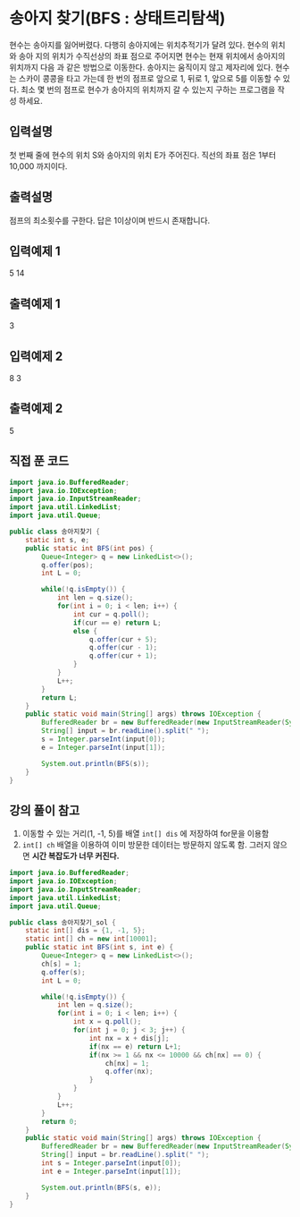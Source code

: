 # 송아지 찾기(BFS : 상태트리탐색)

현수는 송아지를 잃어버렸다. 다행히 송아지에는 위치추적기가 달려 있다. 현수의 위치와 송아 지의 위치가 수직선상의 좌표 점으로 주어지면 현수는 현재 위치에서 송아지의 위치까지 다음 과 같은 방법으로 이동한다. 송아지는 움직이지 않고 제자리에 있다.
 현수는 스카이 콩콩을 타고 가는데 한 번의 점프로 앞으로 1, 뒤로 1, 앞으로 5를 이동할 수 있다. 최소 몇 번의 점프로 현수가 송아지의 위치까지 갈 수 있는지 구하는 프로그램을 작성 하세요.



## 입력설명
 첫 번째 줄에 현수의 위치 S와 송아지의 위치 E가 주어진다. 직선의 좌표 점은 1부터 10,000 까지이다.



## 출력설명
 점프의 최소횟수를 구한다. 답은 1이상이며 반드시 존재합니다.



## 입력예제 1

5 14



## 출력예제 1

3



## 입력예제 2

8 3



## 출력예제 2

5



## 직접 푼 코드

```java
import java.io.BufferedReader;
import java.io.IOException;
import java.io.InputStreamReader;
import java.util.LinkedList;
import java.util.Queue;

public class 송아지찾기 {
    static int s, e;
    public static int BFS(int pos) {
        Queue<Integer> q = new LinkedList<>();
        q.offer(pos);
        int L = 0;

        while(!q.isEmpty()) {
            int len = q.size();
            for(int i = 0; i < len; i++) {
                int cur = q.poll();
                if(cur == e) return L;
                else {
                    q.offer(cur + 5);
                    q.offer(cur - 1);
                    q.offer(cur + 1);
                }
            }
            L++;
        }
        return L;
    }
    public static void main(String[] args) throws IOException {
        BufferedReader br = new BufferedReader(new InputStreamReader(System.in));
        String[] input = br.readLine().split(" ");
        s = Integer.parseInt(input[0]);
        e = Integer.parseInt(input[1]);

        System.out.println(BFS(s));
    }
}

```



## 강의 풀이 참고

1. 이동할 수 있는 거리(1, -1, 5)를 배열 `int[] dis` 에 저장하여 for문을 이용함
2. `int[] ch` 배열을 이용하여 이미 방문한 데이터는 방문하지 않도록 함. 그러지 않으면 **시간 복잡도가 너무 커진다.**

```java
import java.io.BufferedReader;
import java.io.IOException;
import java.io.InputStreamReader;
import java.util.LinkedList;
import java.util.Queue;

public class 송아지찾기_sol {
    static int[] dis = {1, -1, 5};
    static int[] ch = new int[10001];
    public static int BFS(int s, int e) {
        Queue<Integer> q = new LinkedList<>();
        ch[s] = 1;
        q.offer(s);
        int L = 0;

        while(!q.isEmpty()) {
            int len = q.size();
            for(int i = 0; i < len; i++) {
                int x = q.poll();
                for(int j = 0; j < 3; j++) {
                    int nx = x + dis[j];
                    if(nx == e) return L+1;
                    if(nx >= 1 && nx <= 10000 && ch[nx] == 0) {
                        ch[nx] = 1;
                        q.offer(nx);
                    }
                }
            }
            L++;
        }
        return 0;
    }
    public static void main(String[] args) throws IOException {
        BufferedReader br = new BufferedReader(new InputStreamReader(System.in));
        String[] input = br.readLine().split(" ");
        int s = Integer.parseInt(input[0]);
        int e = Integer.parseInt(input[1]);

        System.out.println(BFS(s, e));
    }
}
```

